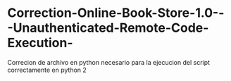 # Correction-Online-Book-Store-1.0---Unauthenticated-Remote-Code-Execution-
Correcion de archivo en python necesario para la ejecucion del script correctamente en python 2

